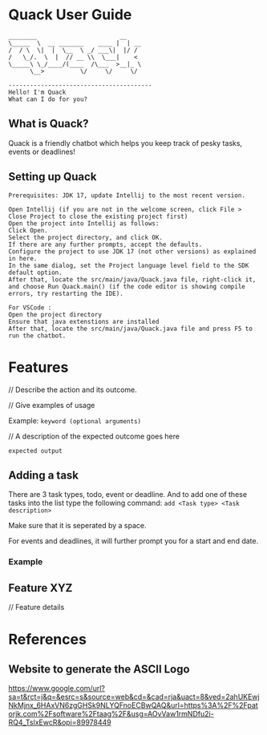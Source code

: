 # Quack User Guide
   ```
   ________                       __    
   \_____  \  __ _______    ____ |  | __
   /  / \  \|  |  \__  \ _/ ___\|  |/ /
   /   \_/.  \  |  // __ \\  \___|    < 
   \_____\ \_/____/(____  /\___  >__|_ \ 
         \__>          \/     \/     \/

   ----------------------------------------
   Hello! I'm Quack
   What can I do for you?
   ```

## What is Quack?

   Quack is a friendly chatbot which helps you keep track of pesky tasks, events or deadlines!

## Setting up Quack
    Prerequisites: JDK 17, update Intellij to the most recent version.

    Open Intellij (if you are not in the welcome screen, click File > Close Project to close the existing project first)
    Open the project into Intellij as follows:
    Click Open.
    Select the project directory, and click OK.
    If there are any further prompts, accept the defaults.
    Configure the project to use JDK 17 (not other versions) as explained in here.
    In the same dialog, set the Project language level field to the SDK default option.
    After that, locate the src/main/java/Quack.java file, right-click it, and choose Run Quack.main() (if the code editor is showing compile errors, try restarting the IDE).

    For VSCode :
    Open the project directory
    Ensure that java extenstions are installed
    After that, locate the src/main/java/Quack.java file and press F5 to run the chatbot.

# Features

// Describe the action and its outcome.

// Give examples of usage

Example: `keyword (optional arguments)`

// A description of the expected outcome goes here

```
expected output
```

## Adding a task

There are 3 task types, todo, event or deadline. And to add one of these tasks into the list type the following command:
`add <Task type> <Task description>`

Make sure that it is seperated by a space.

For events and deadlines, it will further prompt you for a start and end date.

### Example



## Feature XYZ

// Feature details

# References

## Website to generate the ASCII Logo

https://www.google.com/url?sa=t&rct=j&q=&esrc=s&source=web&cd=&cad=rja&uact=8&ved=2ahUKEwjNkMjnx_6HAxVN6zgGHSk9NLYQFnoECBwQAQ&url=https%3A%2F%2Fpatorjk.com%2Fsoftware%2Ftaag%2F&usg=AOvVaw1rmNDfu2i-RQ4_TslxEwcR&opi=89978449